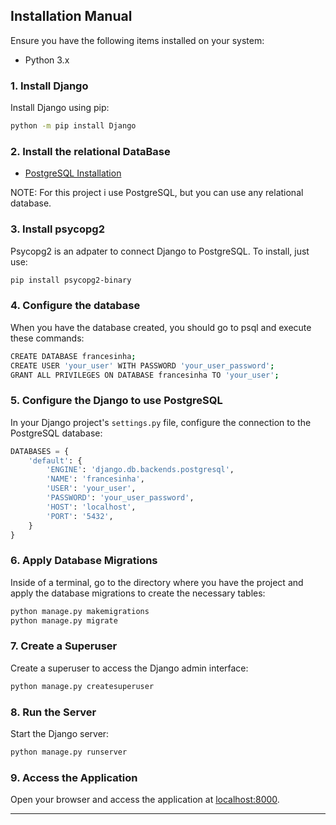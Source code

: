 
## Installation Manual

Ensure you have the following items installed on your system:
- Python 3.x

### 1. Install Django

Install Django using pip:

```bash
python -m pip install Django
```

### 2. Install the relational DataBase

- [PostgreSQL Installation](https://www.postgresql.org/download/)

NOTE: For this project i use PostgreSQL, but you can use any relational database.

### 3. Install psycopg2

Psycopg2 is an adpater to connect Django to PostgreSQL. To install, just use:

```bash
pip install psycopg2-binary
```

### 4. Configure the database

When you have the database created, you should go to psql and execute these commands:

```bash
CREATE DATABASE francesinha;
CREATE USER 'your_user' WITH PASSWORD 'your_user_password';
GRANT ALL PRIVILEGES ON DATABASE francesinha TO 'your_user';
```

### 5. Configure the Django to use PostgreSQL

In your Django project's `settings.py` file, configure the connection to the PostgreSQL database:

```python
DATABASES = {
    'default': {
        'ENGINE': 'django.db.backends.postgresql',
        'NAME': 'francesinha',
        'USER': 'your_user',
        'PASSWORD': 'your_user_password',
        'HOST': 'localhost',
        'PORT': '5432',
    }
}
```

### 6. Apply Database Migrations

Inside of a terminal, go to the directory where you have the project and apply the database migrations to create the necessary tables:

```bash
python manage.py makemigrations
python manage.py migrate
```

### 7. Create a Superuser

Create a superuser to access the Django admin interface:

```bash
python manage.py createsuperuser
```

### 8. Run the Server

Start the Django server:

```bash
python manage.py runserver
```

### 9. Access the Application

Open your browser and access the application at [localhost:8000](http://localhost:8000).

---
